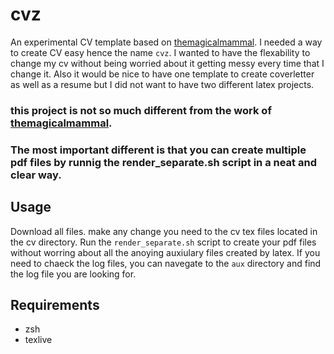 # cvz
An experimental CV template based on [themagicalmammal](https://github.com/themagicalmammal/Resume).
I needed a way to create CV easy hence the name `cvz`. I wanted to have the flexability to change my cv without being worried about it getting messy every time that I change it.
Also it would be nice to have one template to create coverletter as well as a resume but I did not want to have two different latex projects.

### this project is not so much different from the work of [themagicalmammal](https://github.com/themagicalmammal/Resume).

### The most important different is that you can create multiple pdf files by runnig the render_separate.sh script in a neat and clear way.

## Usage
Download all files. make any change you need to the cv tex files located in the cv directory.
Run the  `render_separate.sh` script to create your pdf files without worring about all the anoying auxiulary files created by latex.
If you need to chaeck the log files, you can navegate to the `aux` directory and find the log file you are looking for.

## Requirements
- zsh
- texlive
